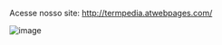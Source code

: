 Acesse nosso site: http://termpedia.atwebpages.com/

![image](https://user-images.githubusercontent.com/52049117/123441074-d5515a80-d5a9-11eb-9886-28c25850e864.png)
